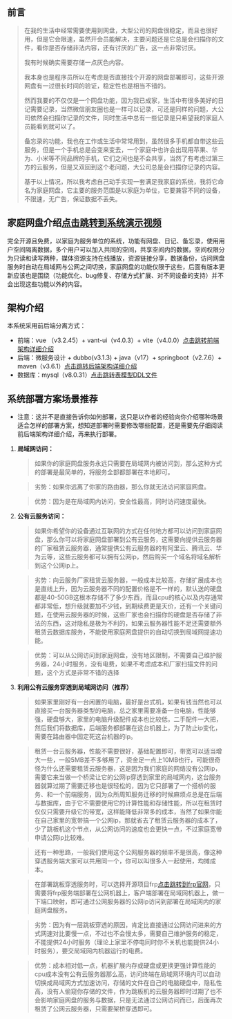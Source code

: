 ## 前言
> 在我的生活中经常需要使用到网盘，大型公司的网盘很稳定，而且也很好用，但是它会限速，虽然开会员能解决，主要问题还是它总是会扫描你的文件，看你是否存储非法内容，还有讨厌的广告，这一点非常讨厌。
> 
> 我有时候确实需要存储一点灰色内容。
> 
> 我本身也是程序员所以在考虑是否直接找个开源的网盘部署即可，这些开源网盘有一过很长时间的验证，稳定性也是相当不错的。
> 
> 然而我要的不仅仅是一个网盘功能，因为我已成家，生活中有很多美好的日记需要记录，当然微信朋友圈也是一样可以记录，可还是同样的问题，大公司依然会扫描你记录的文件，同时生活中总有一些记录是只希望我的家庭人员能看到就可以了。
> 
> 备忘录的功能，我也在工作或生活中常常用到，虽然很多手机都自带这些云服务，但是一个手机总是会变来变去，一个家庭中也许会出现用苹果、华为、小米等不同品牌的手机，它们之间也是不会共享，当然了有考虑过第三方的云服务，但是又双回到这个老问题，大公司总是会扫描你记录的内容。
> 
> 基于以上情况，所以我考虑自己动手实现一套满足我家庭的系统，我将它命名为家庭网盘，它主要的服务范围是以家庭为单位，它要兼容不同的设备，不限速，无广告，保证数据不丢失。
## 家庭网盘介绍[点击跳转到系统演示视频](todo)
完全开源且免费，以家庭为服务单位的系统，功能有网盘、日记、备忘录，使用用户空间隔离数据，多个用户可以加入共同的空间，共享空间内的数据，空间权限分为只读和读写两种，媒体资源支持在线播放，资源链接分享，数据备份，访问网盘服务时自动在局域网与公网之间切换，家庭网盘的功能仅限于这些，后面有版本更新应该也是围绕（功能优化、bug修复、存储方式扩展、对不同设备的支持）并不会出现这些功能以外的内容。
## 架构介绍
本系统采用前后端分离方式：
* 前端：vue （v3.2.45）+ vant-ui（v4.0.3）+ vite（v4.0.0）[点击跳转前端架构详细介绍](https://github.com/js1688/family-disk/tree/main/family-disk-html#readme) 
* 后端：微服务设计 + dubbo(v3.1.3) + java（v17）+ springboot（v2.7.6）+ maven（v3.6.1）[点击跳转后端架构详细介绍](https://github.com/js1688/family-disk/tree/main/family-disk-service#readme) 
* 数据库：mysql（v8.0.31）[点击跳转表模型DDL文件](https://github.com/js1688/family-disk/tree/main/mysql-table-model/DDL)
## 系统部署方案场景推荐
* 注意：这并不是直接告诉你如何部署，这只是以作者的经验向你介绍哪种场景适合怎样的部署方案，想知道部署时需要修改哪些配置，还是需要先仔细阅读前后端架构详细介绍，再来执行部署。
1. **局域网访问：**
    > 如果你的家庭网盘服务永远只需要在局域网内被访问到，那么这种方式的部署是最简单的，将服务全部都部署在本地即可。
    
    > 劣势：如果你远离了你家的路由器，那么你就无法访问家庭网盘。
    
    > 优势：因为是在局域网内访问，安全性最高，同时访问速度最快。
2. **公有云服务访问：**
    > 如果你希望你的设备通过互联网的方式在任何地方都可以访问到家庭网盘，那么你可以将家庭网盘部署到公有云服务，这需要向提供云服务器的厂家租赁云服务器，通常提供公有云服务器的有阿里云、腾讯云、华为云等，这些云服务都可以拥有公网ip，然后购买一个域名将域名解析到这个公网ip上。
    
    > 劣势：向云服务厂家租赁云服务器，一般成本比较高，存储扩展成本也是直线上升，因为云服务器不同的配置价格是不一样的，默认送的硬盘都是40-50GB这根本存储不了多少东西，而且cpu的核心以及内存通常都非常低，想升级就要加不少钱，到期续费更是天价，还有一个关键问题，在使用云服务器的时候，这些厂家也会扫描你的硬盘是否存储了非法的东西，这对隐私是极为不利的，如果云服务器性能不足还需要额外租赁云数据库服务，不能使用家庭网盘提供的自动切换到局域网提速功能。
    
    > 优势：可以从公网访问到家庭网盘，没有地区限制，不需要自己维护服务器，24小时服务，没有电费，如果不考虑成本和厂家扫描文件的问题，这个方式是非常不错的选择
3. **利用公有云服务穿透到局域网访问（推荐）**
    > 如果家里刚好有一台闲置的电脑，最好是台式机，如果有钱当然也可以直接买一台服务器类型的电脑，总之家里需要准备一台电脑，性能够强，硬盘够大，家里的电脑升级配件成本也比较低，二手配件一大把，然后我们将数据库，后端服务都部署在这台机器上，为了防止ip变化，需要在路由器中固定死这台机器的ip。
    
    > 租赁一台云服务器，性能不需要很好，基础配置即可，带宽可以适当增大一些，一般5MB差不多够用了，资金足一点上10MB也行，可能很奇怪为什么还需要租赁云服务器，这是因为我们家庭的网络没有公网ip，需要它来当做一个桥梁让它的公网ip穿透到家里的局域网内，这台服务器就算过期了需要迁移也是很轻松的，因为它只部署了一个搭桥的服务、和一个前端服务，因为众所周知服务迁移的时候麻烦点总是在后端与数据库，由于它不需要使用它的计算性能和存储性能，所以在租赁时仅仅只需要升级它的带宽，这样能降低非常多的成本，当然了如果你能在自己家里的宽带搞一个公网ip，那就省去了租赁云服务器的成本了，少了跳板机这个节点，从公网访问的速度也会更快一点，不过家庭宽带申请公网ip比较难。
    
    > 还有一种思路，一般我们使用这个公网服务器的频率不是很高，像这种穿透服务端大家可以共用同一个，你可以叫很多人一起使用，均摊成本。
    
    > 在部署跳板穿透服务时，可以选择开源项目frp[点击跳转到frp官网](https://gofrp.org/docs/overview/)，只需要将frp服务端部署在公网机器上，客户端部署在局域网机器上，做一下端口映射，即可通过公网服务器的公网ip访问到部署在局域网内的家庭网盘服务。
    
    > 劣势：因为有一层跳板穿透的原因，肯定比直接通过公网访问进来的方式网速对比要慢一点，不过也不会慢太多，需要自己维护服务的稳定，不能提供24小时服务（理论上家里不停电同时你不关机也能提供24小时服务），要交局域网内机器运行的电费。
    
    > 优势：成本相对低一点，机器扩展内存或硬盘或更换更强计算性能的cpu成本没有公有云服务器那么高，访问终端在局域网环境内可以自动切换成局域网方式加速访问，存储的文件在自己的电脑硬盘中，隐私性高，没有人偷窥你存储的文件，作为跳板机的云服务器即时过期了也不会影响家庭网盘的服务与数据，只是无法通过公网访问而已，后面再次租赁了公网云服务器，只需要架桥穿透即可。
